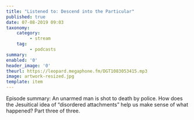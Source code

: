 ```yaml
---
title: "Listened to: Descend into the Particular"
published: true
date: 07-08-2019 09:03
taxonomy:
    category:
         - stream
    tag:
         - podcasts
summary:
enabled: '0'
header_image: '0'
theurl: https://leopard.megaphone.fm/DGT1083053415.mp3
image: artwork-resized.jpg
template: item
---
```

 
Episode summary: An unarmed man is shot to death by police. How does the Jesuitical idea of “disordered attachments” help us make sense of what happened? Part three of three.
